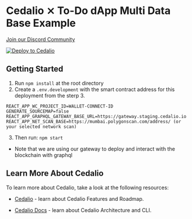 # Cedalio ⨯ To-Do dApp Multi Data Base Example

[Join our Discord Community](https://discord.gg/kSdhmb9UUT)

[![Deploy to Cedalio](https://cedalio.com/images/deploy-schema-button-small.png)](https://docs.cedalio.com/quickstart/getting-started/download-cli#download-and-install-cli)
</br>

## Getting Started

1. Run `npm install` at the root directory
2. Create a `.env.development` with the smart contract address for this deployment from the sterp 3.
```
REACT_APP_WC_PROJECT_ID=WALLET-CONNECT-ID
GENERATE_SOURCEMAP=false
REACT_APP_GRAPHQL_GATEWAY_BASE_URL=https://gateway.staging.cedalio.io
REACT_APP_NET_SCAN_BASE=https://mumbai.polygonscan.com/address/ (or your selected network scan)
```
3. Then run: `npm start`

- Note that we are using our gateway to deploy and interact with the blockchain with graphql

## Learn More About Cedalio

To learn more about Cedalio, take a look at the following resources:

- [Cedalio](https://cedalio.com/) - learn about Cedalio Features and Roadmap.

- [Cedalio Docs](https://docs.cedalio.com/) - learn about Cedalio Architecture and CLI.

